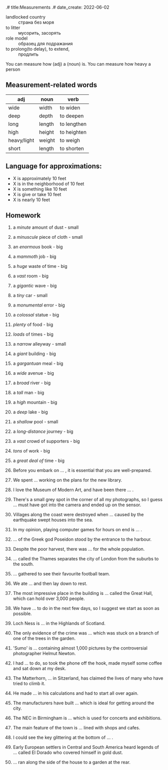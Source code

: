 .# title:Measurements
.# date_create: 2022-06-02

<dl>
<dt>landlocked country
<dd>страна без моря
<dt>to litter
<dd>мусорить, засорять
<dt>role model
<dd>образец для подражания
<dt>to prolong(to delay), to extend, 
<dd>продлить
</dl>

You can measure how (adj) a (noun) is.
You can measure how heavy a person 

## Measurement-related words

|adj|noun|verb|
|-|-|-|
|wide|width|to widen
|deep|depth|to deepen
|long|length|to lengthen
|high|height|to heighten
|heavy/light|weight|to weigh
|short|length|to shorten

## Language for approximations:

- X is approximately 10 feet
- X is in the neighborhood of 10 feet
- X is something like 10 feet
- X is give or take 10 feet
- X is nearly 10 feet

## Homework

1. a _minute_ amount of dust - small
2. a _minuscule_ piece of cloth - small
3. an _enormous_ book - big
4. a _mammoth_ job - big
5. a _huge_ waste of time - big
6. a _vast_ room -	big
7. a _gigantic_ wave - big
8. a _tiny_ car - small
9. a _monumental_ error - big
10. a _colossal_ statue - big
11. _plenty_ of food - big
12. _loads_ of times - big
13. a _narrow_ alleyway - small 
14. a _giant_ building - big
15. a _gargantuan_ meal - big
16. a _wide_ avenue - big
17. a _broad_ river - big
18. a _tall_ man - big
19. a _high_ mountain - big
20. a _deep_ lake - big
21. a _shallow_ pool - small
22. a _long-distance_ journey - big
23. a _vast_ crowd of supporters - big
24. _tons_ of work - big
25. a _great deal of_ time - big

1. Before you embark on ... , it is essential that you are well-prepared.
2. We spent ... working on the plans for the new library.
3. I love the Museum of Modern Art, and have been there ... .
4. There's a small grey spot in the corner of all my photographs, so I guess ... must have got into the camera and ended up on the sensor.
5. Villages along the coast were destroyed when ... caused by the earthquake swept houses into the sea.
6. In my opinion, playing computer games for hours on end is ... .
7. ... of the Greek god Poseidon stood by the entrance to the harbour.
8. Despite the poor harvest, there was ... for the whole population.
9. ... called the Thames separates the city of London from the suburbs to the south. 
10. ... gathered to see their favourite football team.
11. We ate ... and then lay down to rest.
12. The most impressive place in the building is ... called the Great Hall, which can hold over 3,000 people.
13. We have ... to do in the next few days, so I suggest we start as soon as possible.
14. Loch Ness is ... in the Highlands of Scotland.
15. The only evidence of the crime was ... which was stuck on a branch of one of the trees in the garden.
16. 'Sumo' is ... containing almost 1,000 pictures by the controversial photographer Helmut Newton.
17. I had ... to do, so took the phone off the hook, made myself some coffee and sat down at my desk.
18. The Matterhorn, ... in Sitzerland, has claimed the lives of many who have tried to climb it.
19. He made ... in his calculations and had to start all over again.
20. The manufacturers have built ... which is ideal for getting around the city.
21. The NEC in Birmingham is ... which is used for concerts and exhibitions.
22. The main feature of the town is ... lined with shops and cafes. 
23. I could see the key glittering at the bottom of ... .
24. Early European settlers in Central and South America heard legends of ... called El Dorado who covered himself in gold dust.
25. ... ran along the side of the house to a garden at the rear. 
